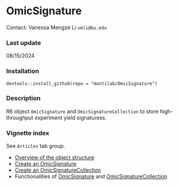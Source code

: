 OmicSignature
=============

Contact: Vanessa Mengze Li
`vmli@bu.edu`

### Last update

08/15/2024

### Installation

`devtools::install_github(repo = "montilab/OmicSignature")`

### Description

R6 object `OmicSignature` and `OmicSignatureCollection` to store high-throughput experiment yield signaturess.  

### Vignette index
See `Articles` tab group.  
- [Overview of the object structure](https://montilab.github.io/OmicSignature/articles/ObjectStructure.html)
- [Create an OmicSignature](https://montilab.github.io/OmicSignature/articles/CreateOmS.html)
- [Create an OmicSignatureCollection](https://montilab.github.io/OmicSignature/articles/CreateOmSC.html)
- Functionalities of [OmicSignature](https://montilab.github.io/OmicSignature/articles/FunOmS.html) and [OmicSignatureCollection](https://montilab.github.io/OmicSignature/articles/FunOmSC.html)


